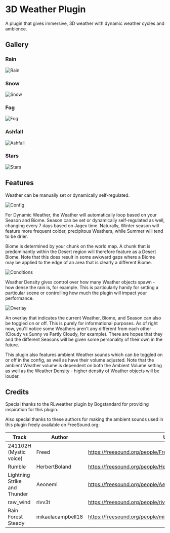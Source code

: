 # 3D Weather Plugin
A plugin that gives immersive, 3D weather with dynamic weather cycles and ambience.

## Gallery

### Rain

![Rain](https://imgur.com/Q7RSYp0.gif)

### Snow

![Snow](https://imgur.com/Ps5jQS2.gif)

### Fog

![Fog](https://imgur.com/N5fG6v7.gif)

### Ashfall

![Ashfall](https://imgur.com/r6tLE9R.gif)

### Stars

![Stars](https://imgur.com/na8m2vY.gif)

## Features

Weather can be manually set or dynamically self-regulated. 

![Config](https://imgur.com/fpStaA2.png)

For Dynamic Weather, the Weather will automatically loop based on your Season and Biome. 
Season can be set or dynamically self-regulated as well, changing every 7 days based on Jagex time.
Naturally, Winter season will feature more frequent colder, precipitous Weathers, while Summer will tend to be drier.

Biome is determined by your chunk on the world map. 
A chunk that is predominantly within the Desert region will therefore feature as a Desert Biome. 
Note that this does result in some awkward gaps where a Biome may be applied to the edge of an area that is clearly a different Biome.

![Conditions](https://imgur.com/T7nXnOL.png)

Weather Density gives control over how many Weather objects spawn - how dense the rain is, for example.
This is particularly handy for setting a particular scene or controlling how much the plugin will impact your performance.

![Overlay](https://imgur.com/qP9EIVo.png)

An overlay that indicates the current Weather, Biome, and Season can also be toggled on or off. 
This is purely for informational purposes. 
As of right now, you'll notice some Weathers aren't any different from each other (Cloudy vs Sunny vs Partly Cloudy, for example).
There are hopes that they and the different Seasons will be given some personality of their own in the future.

This plugin also features ambient Weather sounds which can be toggled on or off in the config, as well as have their volume adjusted.
Note that the ambient Weather volume is dependent on both the Ambient Volume setting as well as the Weather Density - higher density of Weather objects will be louder.

## Credits

Special thanks to the RLweather plugin by Bogstandard for providing inspiration for this plugin.

Also special thanks to these authors for making the ambient sounds used in this plugin freely available on FreeSound.org:

| Track                        | Author            | URL                                                           |
|------------------------------|-------------------|---------------------------------------------------------------|
| 241102H (Mystic voice)       | Freed             | https://freesound.org/people/Freed/sounds/1105/               |
| Rumble                       | HerbertBoland     | https://freesound.org/people/HerbertBoland/sounds/147661/     |
| Lightning Strike and Thunder | Aeonemi           | https://freesound.org/people/Aeonemi/sounds/180327/           |
| raw_wind                     | rivv3t            | https://freesound.org/people/rivv3t/sounds/201208/            |
| Rain Forest Steady           | mikaelacampbell18 | https://freesound.org/people/mikaelacampbell18/sounds/617078/ |